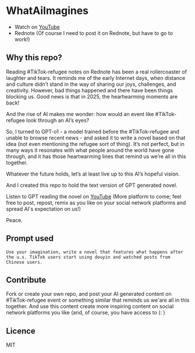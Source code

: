 # WhatAiImagines

- Watch on [YouTube](https://youtu.be/s0D2FsC2omw)
- Rednote (Of course I need to post it on Rednote, but have to go to work!)

## Why this repo?

Reading #TikTok-refugee notes on Rednote has been a real rollercoaster of laughter and tears. It reminds me of the early Internet days, when distance and culture didn’t stand in the way of sharing our joys, challenges, and creativity. However, bad things happened and there have been things blocking us. Good news is that in 2025, the heartwarming moments are back!

And the rise of AI makes me wonder: how would an event like #TikTok-refugee look through an AI’s eyes?

So, I turned to GPT-o1 - a model trained before the #TikTok-refugee and unable to browse recent news - and asked it to write a novel based on that idea (not even mentioning the refugee sort of thing). It’s not perfect, but in many ways it resonates with what people around the world have gone through, and it has those heartwarming lines that remind us we’re all in this together.

Whatever the future holds, let’s at least live up to this AI’s hopeful vision.

And I created this repo to hold the text version of GPT generated novel.

Listen to GPT reading the novel on [YouTube](https://youtu.be/s0D2FsC2omw) (More platform to come; feel free to post, repost, remix as you like on your social network platforms and spread AI's expectation on us!)

Peace.

## Prompt used

```
Use your imagination, write a novel that features what happens after the u.s. TikTok users start using douyin and watched posts from Chinese users.
```

## Contribute

Fork or create your own repo, and post your AI generated content on #TikTok-refugee event or something similar that reminds us we'are all in this together.
And use this content create more inspiring content on social network platforms you like (and, of course, you have access to (: )

## Licence

MIT

